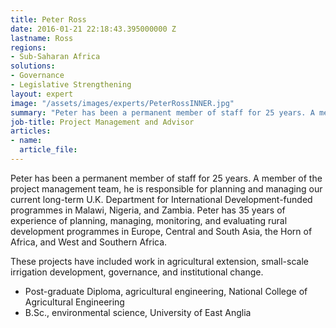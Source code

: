 ```yaml
---
title: Peter Ross
date: 2016-01-21 22:18:43.395000000 Z
lastname: Ross
regions:
- Sub-Saharan Africa
solutions:
- Governance
- Legislative Strengthening
layout: expert
image: "/assets/images/experts/PeterRossINNER.jpg"
summary: "Peter has been a permanent member of staff for 25 years. A member of the project management team, he is responsible for planning and managing our current long-term U.K. Department for International Development-funded programmes in Malawi, Nigeria, and Zambia."
job-title: Project Management and Advisor
articles:
- name:
  article_file:
---
```

Peter has been a permanent member of staff for 25 years. A member of the project management team, he is responsible for planning and managing our current long-term U.K. Department for International Development-funded programmes in Malawi, Nigeria, and Zambia. Peter has 35 years of experience of planning, managing, monitoring, and evaluating rural development programmes in Europe, Central and South Asia, the Horn of Africa, and West and Southern Africa.

These projects have included work in agricultural extension, small-scale irrigation development, governance, and institutional change.

* Post-graduate Diploma, agricultural engineering, National College of Agricultural Engineering
* B.Sc., environmental science, University of East Anglia
